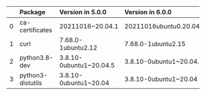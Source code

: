 <!-- markdown-link-check-disable -->

|    | Package           | Version in 5.0.0        | Version in 6.0.0        | Status   |
|---:|:------------------|:------------------------|:------------------------|:---------|
|  0 | ca-certificates   | 20211016~20.04.1        | 20211016ubuntu0.20.04.1 | UPDATED  |
|  1 | curl              | 7.68.0-1ubuntu2.12      | 7.68.0-1ubuntu2.15      | UPDATED  |
|  2 | python3.8-dev     | 3.8.10-0ubuntu1~20.04.5 | 3.8.10-0ubuntu1~20.04.6 | UPDATED  |
|  3 | python3-distutils | 3.8.10-0ubuntu1~20.04   | 3.8.10-0ubuntu1~20.04   |          |